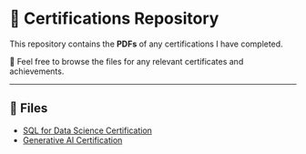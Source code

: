 # 📜 Certifications Repository

This repository contains the **PDFs** of any certifications I have completed. 

🔗 Feel free to browse the files for any relevant certificates and achievements.

---

## 📂 Files

- [SQL for Data Science Certification]([./SQL_Certificate.pdf)
- [Generative AI Certification](./GenAI_Certificate.pdf)
